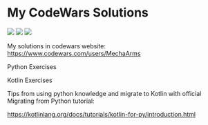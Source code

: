 # My CodeWars Solutions
![](https://www.codewars.com/users/MechaArms/badges/micro)
![](https://img.shields.io/github/directory-file-count/MechaArms/My-CodeWars-Solutions/Kotlin?color=blueviolet&label=Koltin%20-%20files&logo=Kotlin)
![](https://img.shields.io/github/directory-file-count/MechaArms/My-CodeWars-Solutions/Python?color=blue&label=Python%20-%20files&logo=Python)

My solutions in codewars website: https://www.codewars.com/users/MechaArms
<p>Python Exercises</p>
<p>Kotlin Exercises</p>

<p>Tips from using python knowledge and migrate to Kotlin with official Migrating from Python tutorial:</p>

https://kotlinlang.org/docs/tutorials/kotlin-for-py/introduction.html
